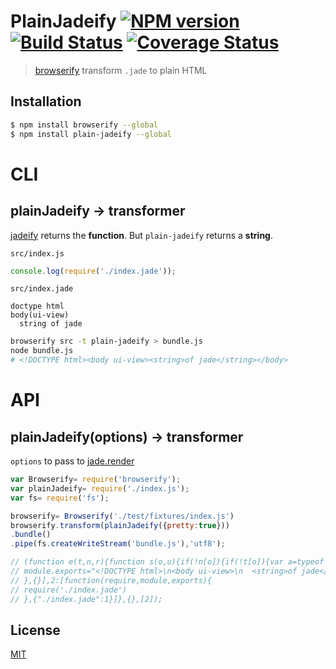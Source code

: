# PlainJadeify [![NPM version][npm-image]][npm] [![Build Status][travis-image]][travis] [![Coverage Status][coveralls-image]][coveralls]

> [browserify][1] transform `.jade` to plain HTML

[1]: https://github.com/substack/node-browserify

## Installation

```bash
$ npm install browserify --global
$ npm install plain-jadeify --global
```

# CLI

## plainJadeify -> transformer

[jadeify](https://github.com/domenic/jadeify) returns the __function__. But `plain-jadeify` returns a __string__.

`src/index.js`

```js
console.log(require('./index.jade'));
```

`src/index.jade`

```jade
doctype html
body(ui-view)
  string of jade
```

```bash
browserify src -t plain-jadeify > bundle.js
node bundle.js
# <!DOCTYPE html><body ui-view><string>of jade</string></body>
```

# API

## plainJadeify(options) -> transformer

`options` to pass to [jade.render](http://jade-lang.com/api/)

```js
var Browserify= require('browserify');
var plainJadeify= require('./index.js');
var fs= require('fs');

browserify= Browserify('./test/fixtures/index.js')
browserify.transform(plainJadeify({pretty:true}))
.bundle()
.pipe(fs.createWriteStream('bundle.js'),'utf8');

// (function e(t,n,r){function s(o,u){if(!n[o]){if(!t[o]){var a=typeof require=="function"&&require;if(!u&&a)return a(o,!0);if(i)return i(o,!0);var f=new Error("Cannot find module '"+o+"'");throw f.code="MODULE_NOT_FOUND",f}var l=n[o]={exports:{}};t[o][0].call(l.exports,function(e){var n=t[o][1][e];return s(n?n:e)},l,l.exports,e,t,n,r)}return n[o].exports}var i=typeof require=="function"&&require;for(var o=0;o<r.length;o++)s(r[o]);return s})({1:[function(require,module,exports){
// module.exports="<!DOCTYPE html>\n<body ui-view>\n  <string>of jade</string>\n</body>";
// },{}],2:[function(require,module,exports){
// require('./index.jade')
// },{"./index.jade":1}]},{},[2]);
```

License
---
[MIT][License]

[License]: http://59naga.mit-license.org/

[sauce-image]: http://soysauce.berabou.me/u/59798/plain-jadeify.svg
[sauce]: https://saucelabs.com/u/59798
[npm-image]:https://img.shields.io/npm/v/plain-jadeify.svg?style=flat-square
[npm]: https://npmjs.org/package/plain-jadeify
[travis-image]: http://img.shields.io/travis/59naga/plain-jadeify.svg?style=flat-square
[travis]: https://travis-ci.org/59naga/plain-jadeify
[coveralls-image]: http://img.shields.io/coveralls/59naga/plain-jadeify.svg?style=flat-square
[coveralls]: https://coveralls.io/r/59naga/plain-jadeify?branch=master
